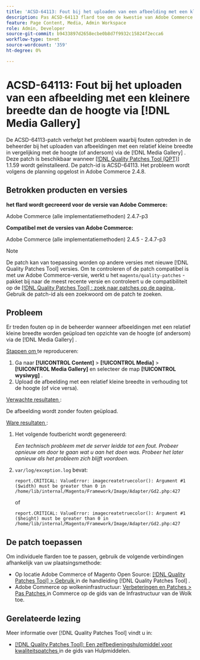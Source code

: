 ```yaml
---
title: 'ACSD-64113: Fout bij het uploaden van een afbeelding met een kleinere breedte dan de hoogte via  [!DNL Media Gallery]'
description: Pas ACSD-64113 flard toe om de kwestie van Adobe Commerce te bevestigen waar de fouten in admin wanneer het uploaden van beelden met een vrij kleine breedte in vergelijking met hun hoogte (of vice versa) via  [!DNL Media Gallery] voorkomen.
feature: Page Content, Media, Admin Workspace
role: Admin, Developer
source-git-commit: b9433897d2658ecbe0b8d7f9932c15824f2ecca6
workflow-type: tm+mt
source-wordcount: '359'
ht-degree: 0%

---
```


# ACSD-64113: Fout bij het uploaden van een afbeelding met een kleinere breedte dan de hoogte via [!DNL Media Gallery]

De ACSD-64113-patch verhelpt het probleem waarbij fouten optreden in de beheerder bij het uploaden van afbeeldingen met een relatief kleine breedte in vergelijking met de hoogte (of andersom) via de [!DNL Media Gallery] . Deze patch is beschikbaar wanneer [[!DNL Quality Patches Tool (QPT)]](/help/tools/quality-patches-tool/quality-patches-tool-to-self-serve-quality-patches.md) 1.1.59 wordt geïnstalleerd. De patch-id is ACSD-64113. Het probleem wordt volgens de planning opgelost in Adobe Commerce 2.4.8.

## Betrokken producten en versies

**het flard wordt gecreeerd voor de versie van Adobe Commerce:**

Adobe Commerce (alle implementatiemethoden) 2.4.7-p3

**Compatibel met de versies van Adobe Commerce:**

Adobe Commerce (alle implementatiemethoden) 2.4.5 - 2.4.7-p3

>[!NOTE]
>
>De patch kan van toepassing worden op andere versies met nieuwe [!DNL Quality Patches Tool] versies. Om te controleren of de patch compatibel is met uw Adobe Commerce-versie, werkt u het `magento/quality-patches` -pakket bij naar de meest recente versie en controleert u de compatibiliteit op de [[!DNL Quality Patches Tool] : zoek naar patches op de pagina ](https://experienceleague.adobe.com/tools/commerce-quality-patches/index.html?lang=nl-NL) . Gebruik de patch-id als een zoekwoord om de patch te zoeken.

## Probleem

Er treden fouten op in de beheerder wanneer afbeeldingen met een relatief kleine breedte worden geüpload ten opzichte van de hoogte (of andersom) via de [!DNL Media Gallery] .

<u> Stappen om </u> te reproduceren:

1. Ga naar **[!UICONTROL Content]** > **[!UICONTROL Media]** > **[!UICONTROL Media Gallery]** en selecteer de map **[!UICONTROL wysiwyg]** .
1. Upload de afbeelding met een relatief kleine breedte in verhouding tot de hoogte (of vice versa).

<u> Verwachte resultaten </u>:

De afbeelding wordt zonder fouten geüpload.

<u> Ware resultaten </u>:

1. Het volgende foutbericht wordt gegenereerd:

   *Een technisch probleem met de server leidde tot een fout. Probeer opnieuw om door te gaan wat u aan het doen was. Probeer het later opnieuw als het probleem zich blijft voordoen.*
1. `var/log/exception.log` bevat:

   ```
   report.CRITICAL: ValueError: imagecreatetruecolor(): Argument #1 ($width) must be greater than 0 in /home/lib/internal/Magento/Framework/Image/Adapter/Gd2.php:427
   ```

   of

   ```
   report.CRITICAL: ValueError: imagecreatetruecolor(): Argument #1 ($height) must be greater than 0 in /home/lib/internal/Magento/Framework/Image/Adapter/Gd2.php:427
   ```

## De patch toepassen

Om individuele flarden toe te passen, gebruik de volgende verbindingen afhankelijk van uw plaatsingsmethode:

* Op locatie Adobe Commerce of Magento Open Source: [[!DNL Quality Patches Tool] > Gebruik ](/help/tools/quality-patches-tool/usage.md) in de handleiding [!DNL Quality Patches Tool] .
* Adobe Commerce op wolkeninfrastructuur: [ Verbeteringen en Patches > Pas Patches ](https://experienceleague.adobe.com/docs/commerce-cloud-service/user-guide/develop/upgrade/apply-patches.html?lang=nl-NL) in Commerce op de gids van de Infrastructuur van de Wolk toe.


## Gerelateerde lezing

Meer informatie over [!DNL Quality Patches Tool] vindt u in:

* [[!DNL Quality Patches Tool]: Een zelfbedieningshulpmiddel voor kwaliteitspatches ](/help/tools/quality-patches-tool/quality-patches-tool-to-self-serve-quality-patches.md) in de gids van Hulpmiddelen.

